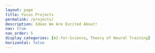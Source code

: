 ```yaml
---
layout: page
title: Focus Projects
permalink: /projects/
description: Ideas We Are Excited About!
nav: true
nav_order: 5
display_categories: [AI-for-Science, Theory of Neural Training]
horizontal: false
---
```


